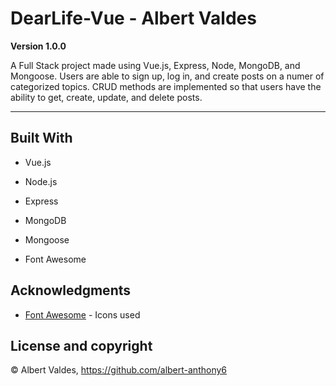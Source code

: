 # DearLife-Vue - Albert Valdes

**Version 1.0.0**

A Full Stack project made using Vue.js, Express, Node, MongoDB, and Mongoose. Users are able to sign up, log in, and create posts on a numer of categorized topics. CRUD methods are implemented so that users have the ability to get, create, update, and delete posts.

---

## Built With

- Vue.js

- Node.js

- Express

- MongoDB

- Mongoose

- Font Awesome

## Acknowledgments

- [Font Awesome](https://fontawesome.com/?from=io%2F) - Icons used

## License and copyright

© Albert Valdes, https://github.com/albert-anthony6